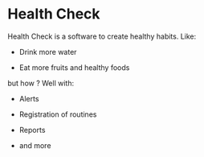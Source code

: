 # Health Check

Health Check is a software to create healthy habits. Like: 

* Drink more water

* Eat more fruits and healthy foods  

but how ? Well with:

* Alerts

* Registration of routines

* Reports 

* and more
